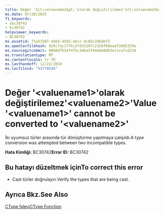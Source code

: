 ```yaml
---
title: Değer '&lt;valuename1&gt;'olarak değiştirilemez'&lt;valuename2&gt;'
ms.date: 07/20/2015
f1_keywords:
- vbc30742
- bc30742
helpviewer_keywords:
- BC30742
ms.assetid: f1a53307-eb64-4582-abcc-9c6bc24bdbf2
ms.openlocfilehash: 826c7ac17f6c2fd33107c2326f60eaef3dd5329e
ms.sourcegitcommit: 0888d7b24f475c346a3f444de8d83ec1ca7cd234
ms.translationtype: MT
ms.contentlocale: tr-TR
ms.lasthandoff: 12/22/2018
ms.locfileid: "53779536"
---
```

# <a name="value-ltvaluename1gt-cannot-be-converted-to-ltvaluename2gt"></a><span data-ttu-id="29ea5-102">Değer '&lt;valuename1&gt;'olarak değiştirilemez'&lt;valuename2&gt;'</span><span class="sxs-lookup"><span data-stu-id="29ea5-102">Value '&lt;valuename1&gt;' cannot be converted to '&lt;valuename2&gt;'</span></span>
<span data-ttu-id="29ea5-103">İki uyumsuz türler arasında tür dönüştürme yapılmaya çalışıldı.</span><span class="sxs-lookup"><span data-stu-id="29ea5-103">A type conversion was attempted between two incompatible types.</span></span>  
  
 <span data-ttu-id="29ea5-104">**Hata Kimliği:** BC30742</span><span class="sxs-lookup"><span data-stu-id="29ea5-104">**Error ID:** BC30742</span></span>  
  
## <a name="to-correct-this-error"></a><span data-ttu-id="29ea5-105">Bu hatayı düzeltmek için</span><span class="sxs-lookup"><span data-stu-id="29ea5-105">To correct this error</span></span>  
  
-   <span data-ttu-id="29ea5-106">Cast türler doğrulayın.</span><span class="sxs-lookup"><span data-stu-id="29ea5-106">Verify the types that are being cast.</span></span>  
  
## <a name="see-also"></a><span data-ttu-id="29ea5-107">Ayrıca Bkz.</span><span class="sxs-lookup"><span data-stu-id="29ea5-107">See Also</span></span>  
 [<span data-ttu-id="29ea5-108">CType İşlevi</span><span class="sxs-lookup"><span data-stu-id="29ea5-108">CType Function</span></span>](../../visual-basic/language-reference/functions/ctype-function.md)
